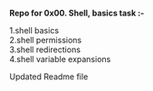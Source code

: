 __Repo for 0x00. Shell, basics task :-__

1.shell basics<br>
2.shell permissions<br>
3.shell redirections<br>
4.shell variable expansions

Updated Readme file

